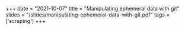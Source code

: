 +++
date = "2021-10-07"
title = "Manipulating ephemeral data with git"
slides = "/slides/manipulating-ephemeral-data-with-git.pdf"
tags = ['scraping']
+++
